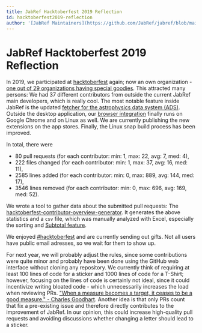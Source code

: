 ```yaml
---
title: JabRef Hacktoberfest 2019 Reflection
id: hacktoberfest2019-reflection
author: '[JabRef Maintainers](https://github.com/JabRef/jabref/blob/main/MAINTAINERS)'
---
```


# JabRef Hacktoberfest 2019 Reflection

In 2019, we participated at [hacktoberfest](https://hacktoberfest.digitalocean.com/) again; now an own organization - [one out of 29 organizations having special goodies](https://benbarth.github.io/hacktoberfest-swag/).
This attracted many persons: We had 37 different contributors from outside the current JabRef main developers, which is really cool.
The most notable feature inside JabRef is the updated [fetcher for the astrophysics data system (ADS)](https://help.jabref.org/en/ADS).
Outside the desktop application, our [browser integration](https://github.com/JabRef/JabRef-Browser-Extension) finally runs on Google Chrome and on Linux as well.
We are currently publishing the new extensions on the app stores.
Finally, the Linux snap build process has been improved.

In total, there were

- 80 pull requests (for each contributor: min: 1, max: 22, avg: 7, med: 4),
- 222 files changed (for each contributor: min: 1, max: 37, avg: 16, med: 11),
- 2585 lines added (for each contributor: min: 0, max: 889, avg: 144, med: 17),
- 3546 lines removed (for each contributor: min: 0, max: 696, avg: 169, med: 52).

We wrote a tool to gather data about the submitted pull requests:
The [hacktoberfest-contributor-overview-generator](https://github.com/JabRef/hacktoberfest-contributor-overview-generator).
It generates the above statistics and a `csv` file, which was manually analyzed with Excel, especially the sorting and [Subtotal feature](https://superuser.com/a/405569/138868).

We enjoyed [#hacktoberfest](https://twitter.com/search?q=%23hacktoberfest) and are currently sending out gifts.
Not all users have public email adresses, so we wait for them to show up.

For next year, we will probably adjust the rules, since some contributions were quite minor and probably have been done using the GitHub web interface without cloning any repository.
We currently think of requiring at least 100 lines of code for a sticker and 1000 lines of code for a T-Shirt;
however, focusing on the lines of code is certainly not ideal, since it could incentivize writing bloated code - which unnecessarily increases the load when reviewing PRs.
["When a measure becomes a target, it ceases to be a good measure." - Charles Goodhart](https://en.wikipedia.org/wiki/Goodhart%27s_law).
Another idea is that only PRs count that fix a pre-existing issue and therefore directly contributes to the improvement of JabRef.
In our opinion, this could increase high-quality pull requests and avoiding discussions whether changing a letter should lead to a sticker.
